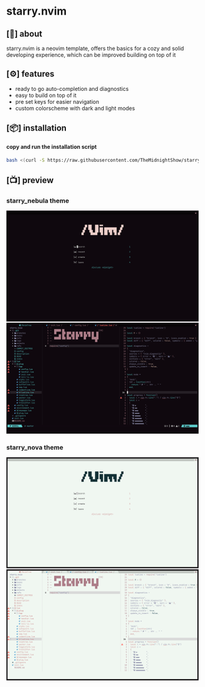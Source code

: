 # starry.nvim

## [📔] about
starry.nvim is a neovim template, offers the basics for a cozy and solid developing experience, which can be improved building on top of it

## [⚙] features
- ready to go auto-completion and diagnostics
- easy to build on top of it
- pre set keys for easier navigation
- custom colorscheme with dark and light modes

## [📦] installation

#### copy and run the installation script
```sh
bash <(curl -S https://raw.githubusercontent.com/TheMidnightShow/starry.nvim/master/install.sh) 
```

## [📺] preview

### starry_nebula theme
![nebula_m](showcase/starry_nebula_menu.png)
![nebula_e](showcase/starry_nebula_code.png)

### starry_nova theme
![nova_m](showcase/starry_nova_menu.png)
![nova_e](showcase/starry_nova_code.png)
